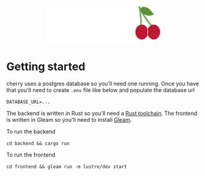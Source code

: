 <p align="center">
  <img src="assets/cherry_logo.png" width="300" height ="100">
</p>

<p align="center">

</p>


# Getting started

cherry uses a postgres database so you'll need one running. Once you have that you'll need to create `.env` file like below and populate the database url

```
DATABASE_URL=...
```

The backend is written in Rust so you'll need a [Rust toolchain](https://rustup.rs). The frontend is written in Gleam so you'll need to install [Gleam](https://gleam.run/getting-started/installing/).

To run the backend
```
cd backend && cargo run
```

To run the frontend
```
cd frontend && gleam run -m lustre/dev start
```
